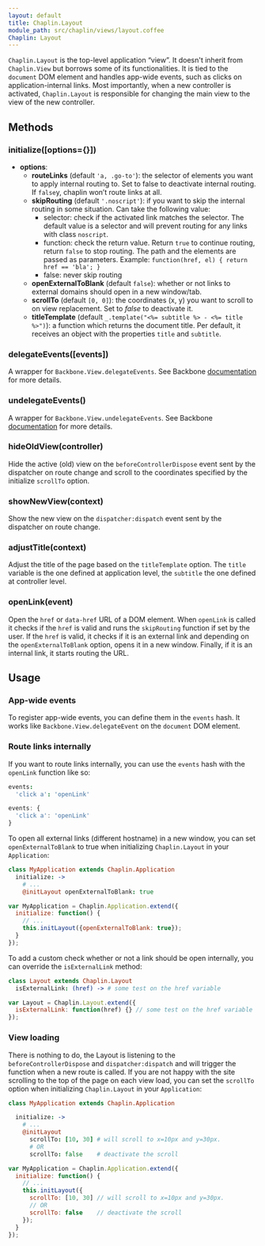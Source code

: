 ```yaml
---
layout: default
title: Chaplin.Layout
module_path: src/chaplin/views/layout.coffee
Chaplin: Layout
---
```


`Chaplin.Layout` is the top-level application “view”. It doesn't inherit from `Chaplin.View` but borrows some of its functionalities. It is tied to the `document` DOM element and handles app-wide events, such as clicks on application-internal links. Most importantly, when a new controller is activated, `Chaplin.Layout` is responsible for changing the main view to the view of the new controller.

<h2 id="methods">Methods</h2>

<h3 class="module-member" id="initialize">initialize([options={}])</h3>

* **options**:
    * **routeLinks** (default `'a, .go-to'`): the selector of elements you want to apply internal routing to. Set to false to deactivate internal routing. If `false`y, chaplin won’t route links at all.
    * **skipRouting** (default `'.noscript'`): if you want to skip the internal routing in some situation. Can take the following value:
        * selector: check if the activated link matches the selector. The default value is a selector and will prevent routing for any links with class `noscript`.
        * function: check the return value. Return `true` to continue routing, return `false` to stop routing. The path and the elements are passed as parameters. Example: `function(href, el) { return href == 'bla'; }`
        * false: never skip routing
    * **openExternalToBlank** (default `false`): whether or not links to external domains should open in a new window/tab.
    * **scrollTo** (default `[0, 0]`): the coordinates (x, y) you want to scroll to on view replacement. Set to *false* to deactivate it.
    * **titleTemplate** (default `_.template("<%= subtitle %> - <%= title %>")`): a function which returns the document title. Per default, it receives an object with the properties `title` and `subtitle`.


<h3 class="module-member" id="delegateEvents">delegateEvents([events])</h3>

A wrapper for `Backbone.View.delegateEvents`. See Backbone [documentation](http://backbonejs.org/#View-delegateEvents) for more details.


<h3 class="module-member" id="undelegateEvents">undelegateEvents()</h3>

A wrapper for `Backbone.View.undelegateEvents`. See Backbone [documentation](http://backbonejs.org/#View-undelegateEvents) for more details.


<h3 class="module-member" id="hideOldView">hideOldView(controller)</h3>

Hide the active (old) view on the `beforeControllerDispose` event sent by the dispatcher on route change and scroll to the coordinates specified by the initialize `scrollTo` option.


<h3 class="module-member" id="showNewView">showNewView(context)</h3>

Show the new view on the `dispatcher:dispatch` event sent by the dispatcher on route change.


<h3 class="module-member" id="adjustTitle">adjustTitle(context)</h3>

Adjust the title of the page based on the `titleTemplate` option. The `title` variable is the one defined at application level, the `subtitle` the one defined at controller level.

<h3 class="module-member" id="openLink">openLink(event)</h3>

Open the `href` or `data-href` URL of a DOM element. When `openLink` is called it checks if the `href` is valid and runs the `skipRouting` function if set by the user. If the `href` is valid, it checks if it is an external link and depending on the `openExternalToBlank` option, opens it in a new window. Finally, if it is an internal link, it starts routing the URL.

## Usage

### App-wide events

To register app-wide events, you can define them in the `events` hash. It works like `Backbone.View.delegateEvent` on the `document` DOM element.


### Route links internally

If you want to route links internally, you can use the `events` hash with the `openLink` function like so:

```coffeescript
events:
  'click a': 'openLink'
```

```javascript
events: {
  'click a': 'openLink'
}
```

To open all external links (different hostname) in a new window, you can set `openExternalToBlank` to true when initializing `Chaplin.Layout` in your `Application`:

```coffeescript
class MyApplication extends Chaplin.Application
  initialize: ->
    # ...
    @initLayout openExternalToBlank: true
```

```javascript
var MyApplication = Chaplin.Application.extend({
  initialize: function() {
    // ...
    this.initLayout({openExternalToBlank: true});
  }
});
```

To add a custom check whether or not a link should be open internally, you can override the `isExternalLink` method:

```coffeescript
class Layout extends Chaplin.Layout
  isExternalLink: (href) -> # some test on the href variable
```

```javascript
var Layout = Chaplin.Layout.extend({
  isExternalLink: function(href) {} // some test on the href variable
});
```

### View loading

There is nothing to do, the Layout is listening to the `beforeControllerDispose` and `dispatcher:dispatch` and will trigger the function when a new route is called. If you are not happy with the site scrolling to the top of the page on each view load, you can set the `scrollTo` option when initializing `Chaplin.Layout` in your `Application`:

```coffeescript
class MyApplication extends Chaplin.Application

  initialize: ->
    # ...
    @initLayout
      scrollTo: [10, 30] # will scroll to x=10px and y=30px.
      # OR
      scrollTo: false    # deactivate the scroll
```

```javascript
var MyApplication = Chaplin.Application.extend({
  initialize: function() {
    // ...
    this.initLayout({
      scrollTo: [10, 30] // will scroll to x=10px and y=30px.
      // OR
      scrollTo: false    // deactivate the scroll
    });
  }
});
```
